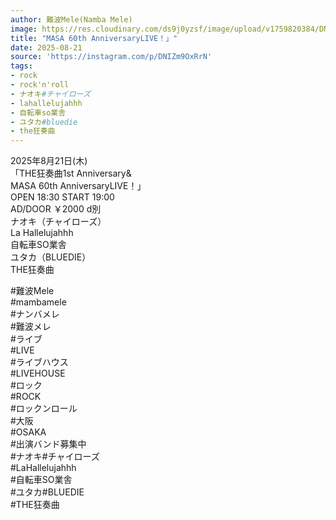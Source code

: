 ```yaml
---
author: 難波Mele(Namba Mele)
image: https://res.cloudinary.com/ds9j0yzsf/image/upload/v1759820384/DNIZm9OxRrN.jpg
title: "MASA 60th AnniversaryLIVE！」"
date: 2025-08-21
source: 'https://instagram.com/p/DNIZm9OxRrN'
tags:
- rock
- rock'n'roll
- ナオキ#チャイローズ
- lahallelujahhh
- 自転車so業舎
- ユタカ#bluedie
- the狂奏曲
---
```

2025年8月21日(木)<br>
「THE狂奏曲1st Anniversary&<br>
MASA 60th AnniversaryLIVE！」<br>
OPEN 18:30 START 19:00<br>
AD/DOOR ￥2000 d別<br>
ナオキ（チャイローズ）<br>
La Hallelujahhh<br>
自転車SO業舎<br>
ユタカ（BLUEDIE）<br>
THE狂奏曲

#難波Mele<br>
#mambamele<br>
#ナンバメレ<br>
#難波メレ<br>
#ライブ<br>
#LIVE<br>
#ライブハウス<br>
#LIVEHOUSE<br>
#ロック<br>
#ROCK<br>
#ロックンロール<br>
#大阪<br>
#OSAKA<br>
#出演バンド募集中<br>
#ナオキ#チャイローズ<br>
#LaHallelujahhh<br>
#自転車SO業舎<br>
#ユタカ#BLUEDIE<br>
#THE狂奏曲